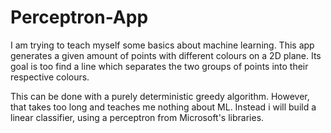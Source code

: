 # Perceptron-App

I am trying to teach myself some basics about machine learning.
This app generates a given amount of points with different colours on a 2D plane.
Its goal is too find a line which separates the two groups of points into their respective colours.

This can be done with a purely deterministic greedy algorithm.
However, that takes too long and teaches me nothing about ML.
Instead i will build a linear classifier, using a perceptron from Microsoft's libraries.

